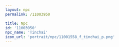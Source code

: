 ```yaml
---
layout: npc
permalink: /11003950

title: Npc
id: '11003950'
npc_name: 'Tinchai'
icon_url: 'portrait/npc/11001558_f_tinchai_p.png'
---
```

